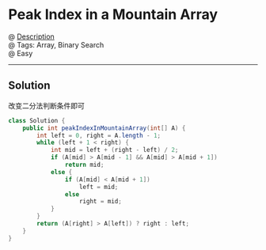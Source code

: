 # Peak Index in a Mountain Array
@ [Description](https://leetcode.com/problems/peak-index-in-a-mountain-array/)  
@ Tags: Array, Binary Search  
@ Easy

------------------
## Solution
改变二分法判断条件即可
```java
class Solution {
    public int peakIndexInMountainArray(int[] A) {
        int left = 0, right = A.length - 1;
        while (left + 1 < right) {
            int mid = left + (right - left) / 2;
            if (A[mid] > A[mid - 1] && A[mid] > A[mid + 1])
                return mid;
            else {
                if (A[mid] < A[mid + 1])
                    left = mid;
                else
                    right = mid;
            }
        }
        return (A[right] > A[left]) ? right : left;
    }
}
```
